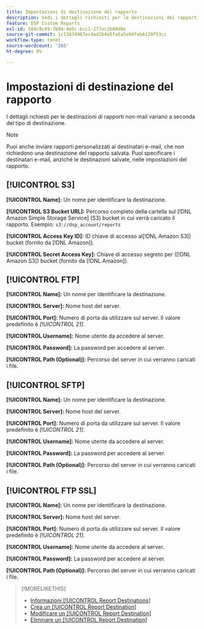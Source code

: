 ```yaml
---
title: Impostazioni di destinazione del rapporto
description: Vedi i dettagli richiesti per le destinazioni dei rapporti, in base al tipo di destinazione.
feature: DSP Custom Reports
exl-id: 584c9c69-7b94-4e5c-bcc1-277ac2689d8e
source-git-commit: 1c13874967ec4ad264e5fa6a5e0dfeb6120f53cc
workflow-type: tm+mt
source-wordcount: '265'
ht-degree: 0%

---
```


# Impostazioni di destinazione del rapporto

I dettagli richiesti per le destinazioni di rapporti non-mail variano a seconda del tipo di destinazione.

>[!NOTE]
>
> Puoi anche inviare rapporti personalizzati ai destinatari e-mail, che non richiedono una destinazione del rapporto salvata. Puoi specificare i destinatari e-mail, anziché le destinazioni salvate, nelle impostazioni del rapporto.

## [!UICONTROL S3]

**[!UICONTROL Name]:** Un nome per identificare la destinazione.

**[!UICONTROL S3 Bucket URL]:** Percorso completo della cartella sul [!DNL Amazon Simple Storage Service] (S3) bucket in cui verrà caricato il rapporto. Esempio: `s3://dsp_account/reports`

**[!UICONTROL Access Key ID]:** ID chiave di accesso al[!DNL Amazon S3]) bucket (fornito da [!DNL Amazon]).

**[!UICONTROL Secret Access Key]:** Chiave di accesso segreto per ([!DNL Amazon S3]) bucket (fornito da [!DNL Amazon]).

## [!UICONTROL FTP]

**[!UICONTROL Name]:** Un nome per identificare la destinazione.

**[!UICONTROL Server]:** Nome host del server.

**[!UICONTROL Port]:** Numero di porta da utilizzare sul server. Il valore predefinito è *[!UICONTROL 21]*.

**[!UICONTROL Username]:** Nome utente da accedere al server.

**[!UICONTROL Password]:** La password per accedere al server.

**[!UICONTROL Path (Optional)]:** Percorso del server in cui verranno caricati i file.

## [!UICONTROL SFTP]

**[!UICONTROL Name]:** Un nome per identificare la destinazione.

**[!UICONTROL Server]:** Nome host del server.

**[!UICONTROL Port]:** Numero di porta da utilizzare sul server. Il valore predefinito è *[!UICONTROL 21]*.

**[!UICONTROL Username]:** Nome utente da accedere al server.

**[!UICONTROL Password]:** La password per accedere al server.

**[!UICONTROL Path (Optional)]:** Percorso del server in cui verranno caricati i file.

## [!UICONTROL FTP SSL]

**[!UICONTROL Name]:** Un nome per identificare la destinazione.

**[!UICONTROL Server]:** Nome host del server.

**[!UICONTROL Port]:** Numero di porta da utilizzare sul server. Il valore predefinito è *[!UICONTROL 21]*.

**[!UICONTROL Username]:** Nome utente da accedere al server.

**[!UICONTROL Password]:** La password per accedere al server.

**[!UICONTROL Path (Optional)]:** Percorso del server in cui verranno caricati i file.

>[!MORELIKETHIS]
>
>* [Informazioni [!UICONTROL Report Destinations]](/help/dsp/reports/report-destinations/report-destination-about.md)
>* [Crea un [!UICONTROL Report Destination]](/help/dsp/reports/report-destinations/report-destination-create.md)
>* [Modificare un [!UICONTROL Report Destination]](/help/dsp/reports/report-destinations/report-destination-edit.md)
>* [Eliminare un [!UICONTROL Report Destination]](/help/dsp/reports/report-destinations/report-destination-delete.md)

